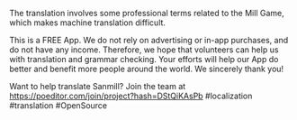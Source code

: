 The translation involves some professional terms related to the Mill Game, which makes machine translation difficult. 

This is a FREE App. We do not rely on advertising or in-app purchases, and do not have any income. Therefore, we hope that volunteers can help us with translation and grammar checking. Your efforts will help our App do better and benefit more people around the world. We sincerely thank you!

Want to help translate Sanmill?
Join the team at https://poeditor.com/join/project?hash=DStQiKAsPb #localization #translation #OpenSource 